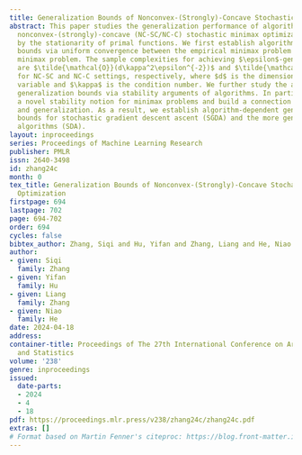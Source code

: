 ```yaml
---
title: Generalization Bounds of Nonconvex-(Strongly)-Concave Stochastic Minimax Optimization
abstract: This paper studies the generalization performance of algorithms for solving
  nonconvex-(strongly)-concave (NC-SC/NC-C) stochastic minimax optimization measured
  by the stationarity of primal functions. We first establish algorithm-agnostic generalization
  bounds via uniform convergence between the empirical minimax problem and the population
  minimax problem. The sample complexities for achieving $\epsilon$-generalization
  are $\tilde{\mathcal{O}}(d\kappa^2\epsilon^{-2})$ and $\tilde{\mathcal{O}}(d\epsilon^{-4})$
  for NC-SC and NC-C settings, respectively, where $d$ is the dimension of the primal
  variable and $\kappa$ is the condition number. We further study the algorithm-dependent
  generalization bounds via stability arguments of algorithms. In particular, we introduce
  a novel stability notion for minimax problems and build a connection between stability
  and generalization. As a result, we establish algorithm-dependent generalization
  bounds for stochastic gradient descent ascent (SGDA) and the more general sampling-determined
  algorithms (SDA).
layout: inproceedings
series: Proceedings of Machine Learning Research
publisher: PMLR
issn: 2640-3498
id: zhang24c
month: 0
tex_title: Generalization Bounds of Nonconvex-(Strongly)-Concave Stochastic Minimax
  Optimization
firstpage: 694
lastpage: 702
page: 694-702
order: 694
cycles: false
bibtex_author: Zhang, Siqi and Hu, Yifan and Zhang, Liang and He, Niao
author:
- given: Siqi
  family: Zhang
- given: Yifan
  family: Hu
- given: Liang
  family: Zhang
- given: Niao
  family: He
date: 2024-04-18
address:
container-title: Proceedings of The 27th International Conference on Artificial Intelligence
  and Statistics
volume: '238'
genre: inproceedings
issued:
  date-parts:
  - 2024
  - 4
  - 18
pdf: https://proceedings.mlr.press/v238/zhang24c/zhang24c.pdf
extras: []
# Format based on Martin Fenner's citeproc: https://blog.front-matter.io/posts/citeproc-yaml-for-bibliographies/
---
```

